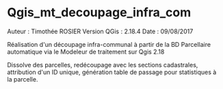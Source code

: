 # Qgis_mt_decoupage_infra_com
Auteur : Timothée ROSIER
Version QGis : 2.18.4
Date : 09/08/2017

Réalisation d'un découpage  infra-communal à partir de la BD Parcellaire automatique via le Modeleur de traitement sur Qgis 2.18

Dissolve des parcelles, redécoupage avec les sections cadastrales, attribution d'un ID unique, génération table de passage pour statistiques à la parcelle. 
